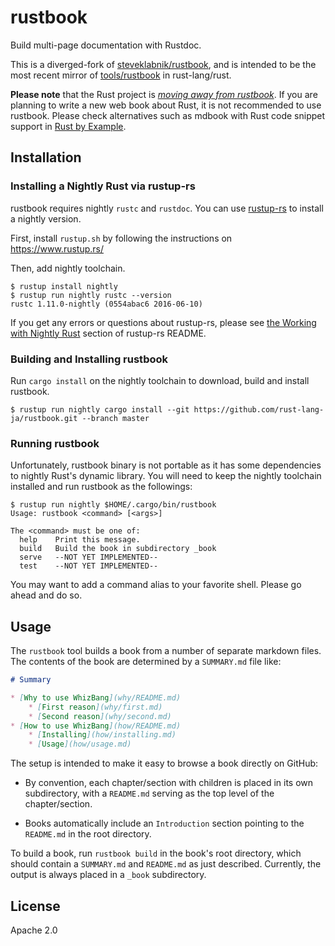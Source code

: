 # rustbook

Build multi-page documentation with Rustdoc.

This is a diverged-fork of
[steveklabnik/rustbook](https://github.com/rust-lang/rust/tree/master/src/tools/rustbook),
and is intended to be the most recent mirror of
[tools/rustbook](https://github.com/rust-lang/rust/tree/master/src/tools/rustbook)
in rust-lang/rust.

**Please note** that the Rust project is
[*moving away from rustbook*](https://github.com/rust-lang/rust/issues/34332).
If you are planning to write a new web book about Rust, it is not
recommended to use rustbook. Please check alternatives such as mdbook
with Rust code snippet support in
[Rust by Example](https://github.com/rust-lang/rust-by-example).


## Installation

### Installing a Nightly Rust via rustup-rs

rustbook requires nightly `rustc` and `rustdoc`. You can use
[rustup-rs](https://github.com/rust-lang-nursery) to install a nightly
version.

First, install `rustup.sh` by following the instructions on
https://www.rustup.rs/

Then, add nightly toolchain.

```
$ rustup install nightly
$ rustup run nightly rustc --version
rustc 1.11.0-nightly (0554abac6 2016-06-10)
```

If you get any errors or questions about rustup-rs, please see
[the Working with Nightly Rust](https://github.com/rust-lang-nursery/rustup.rs#working-with-nightly-rust)
section of rustup-rs README.


### Building and Installing rustbook

Run `cargo install` on the nightly toolchain to download, build and
install rustbook.

```
$ rustup run nightly cargo install --git https://github.com/rust-lang-ja/rustbook.git --branch master
```

### Running rustbook

Unfortunately, rustbook binary is not portable as it has some
dependencies to nightly Rust's dynamic library. You will need to keep
the nightly toolchain installed and run rustbook as the followings:

```
$ rustup run nightly $HOME/.cargo/bin/rustbook
Usage: rustbook <command> [<args>]

The <command> must be one of:
  help    Print this message.
  build   Build the book in subdirectory _book
  serve   --NOT YET IMPLEMENTED--
  test    --NOT YET IMPLEMENTED--
```

You may want to add a command alias to your favorite shell. Please go
ahead and do so.


## Usage

The `rustbook` tool builds a book from a number of separate markdown files. The
contents of the book are determined by a `SUMMARY.md` file like:

```markdown
# Summary

* [Why to use WhizBang](why/README.md)
    * [First reason](why/first.md)
    * [Second reason](why/second.md)
* [How to use WhizBang](how/README.md)
    * [Installing](how/installing.md)
    * [Usage](how/usage.md)
```

The setup is intended to make it easy to browse a book directly on GitHub:

* By convention, each chapter/section with children is placed in its
own subdirectory, with a `README.md` serving as the top level of the
chapter/section.

* Books automatically include an `Introduction` section pointing to the
`README.md` in the root directory.

To build a book, run `rustbook build` in the book's root directory,
which should contain a `SUMMARY.md` and `README.md` as just described.
Currently, the output is always placed in a `_book` subdirectory.


## License

Apache 2.0
